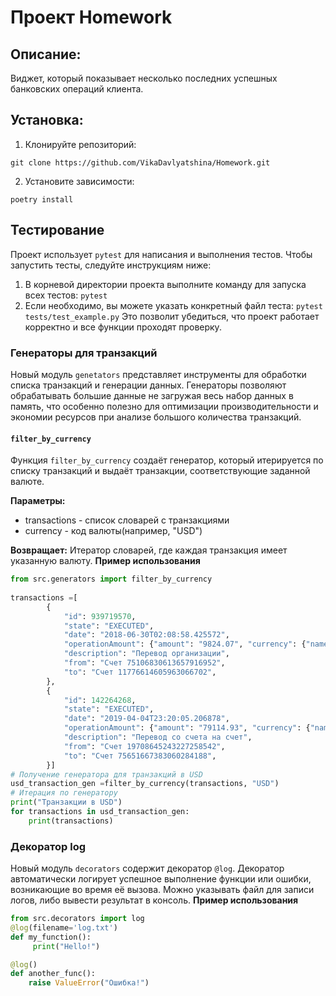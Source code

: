 # Проект Homework
## Описание:
Виджет, который показывает несколько последних успешных банковских операций клиента.
## Установка:
1. Клонируйте репозиторий:
```
git clone https://github.com/VikaDavlyatshina/Homework.git
```
2. Установите зависимости:
```
poetry install
```
## Тестирование
Проект использует `pytest` для написания и выполнения тестов. Чтобы запустить тесты, следуйте инструкциям ниже:
1. В корневой директории проекта выполните команду для запуска всех тестов:
`pytest`
2. Если необходимо, вы можете указать конкретный файл теста:
`pytest tests/test_example.py`
Это позволит убедиться, что проект работает корректно и все функции проходят проверку.

### Генераторы для транзакций
Новый модуль `genetators` представляет инструменты для обработки списка транзакций и генерации данных. Генераторы 
позволяют обрабатывать большие данные не загружая весь набор данных в память, что особенно полезно для оптимизации 
производительности и экономии ресурсов при анализе большого количества транзакций.
#### `filter_by_currency`
Функция `filter_by_currency` создаёт генератор, который итерируется по списку транзакций и выдаёт транзакции, соответствующие
заданной валюте.

**Параметры:**
* transactions - список словарей с транзакциями
* currency - код валюты(например, "USD")

**Возвращает:**
Итератор словарей, где каждая транзакция имеет указанную валюту.
**Пример использования**
```python
from src.generators import filter_by_currency
 
transactions =[
        {
            "id": 939719570,
            "state": "EXECUTED",
            "date": "2018-06-30T02:08:58.425572",
            "operationAmount": {"amount": "9824.07", "currency": {"name": "USD", "code": "USD"}},
            "description": "Перевод организации",
            "from": "Счет 75106830613657916952",
            "to": "Счет 11776614605963066702",
        },
        {
            "id": 142264268,
            "state": "EXECUTED",
            "date": "2019-04-04T23:20:05.206878",
            "operationAmount": {"amount": "79114.93", "currency": {"name": "USD", "code": "USD"}},
            "description": "Перевод со счета на счет",
            "from": "Счет 19708645243227258542",
            "to": "Счет 75651667383060284188",
        }]
# Получение генератора для транзакций в USD
usd_transaction_gen =filter_by_currency(transactions, "USD")
# Итерация по генератору
print("Транзакции в USD")
for transactions in usd_transaction_gen:
    print(transactions)
```
### Декоратор log
Новый  модуль `decorators` содержит декоратор `@log`. Декоратор автоматически логирует успешное выполнение функции 
или ошибки, возникающие во время её вызова. Можно указывать файл для записи логов, либо вывести результат в консоль.
**Пример использования**
```python
from src.decorators import log
@log(filename='log.txt')
def my_function():
     print("Hello!")

@log()
def another_func():
    raise ValueError("Ошибка!")
```